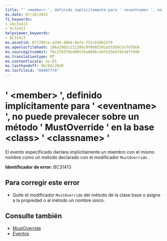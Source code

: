 ```yaml
---
title: "' <member> ', definido implícitamente para ' <eventname> ', no puede prevalecer sobre un método ' MustOverride ' en la base <class> ' <classname> '"
ms.date: 07/20/2015
f1_keywords:
- vbc31413
- bc31413
helpviewer_keywords:
- BC31413
ms.assetid: 071706ce-a394-48b6-9afa-751cb50b2576
ms.openlocfilehash: 196a2902c211386c9f0b02501e555b9c5cfd7bb8
ms.sourcegitcommit: f8c270376ed905f6a8896ce0fe25b4f4b38ff498
ms.translationtype: MT
ms.contentlocale: es-ES
ms.lasthandoff: 06/04/2020
ms.locfileid: "84407774"
---
```

# <a name="member-implicitly-defined-for-eventname-cannot-shadow-a-mustoverride-method-in-the-base-class-classname"></a>' \<member> ', definido implícitamente para ' \<eventname> ', no puede prevalecer sobre un método ' MustOverride ' en la base \<class> ' \<classname> '
El evento especificado declara implícitamente un miembro con el mismo nombre como un método declarado con el modificador `MustOverride` .  
  
 **Identificador de error:** BC31413  
  
## <a name="to-correct-this-error"></a>Para corregir este error  
  
- Quite el modificador `MustOverride` del método de la clase base o asigne a la propiedad o al método un nombre único.  
  
## <a name="see-also"></a>Consulte también

- [MustOverride](../language-reference/modifiers/mustoverride.md)
- [Eventos](../programming-guide/language-features/events/index.md)
